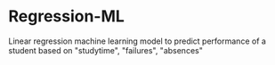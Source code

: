 # Regression-ML
Linear regression machine learning model to predict performance of a student based on "studytime", "failures", "absences"
